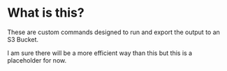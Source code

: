 # What is this?

These are custom commands designed to run and export the output to an S3 Bucket.

I am sure there will be a more efficient way than this but this is a placeholder for now.
